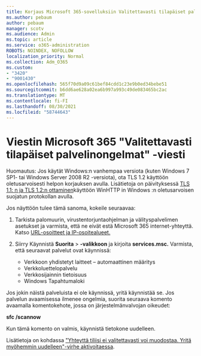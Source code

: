 ```yaml
---
title: Korjaus Microsoft 365-sovelluksiin Valitettavasti tilapäiset palvelinongelmat ovat viestissä
ms.author: pebaum
author: pebaum
manager: scotv
ms.audience: Admin
ms.topic: article
ms.service: o365-administration
ROBOTS: NOINDEX, NOFOLLOW
localization_priority: Normal
ms.collection: Adm_O365
ms.custom:
- "3420"
- "9001430"
ms.openlocfilehash: 565f70d9a09c61bef84cdd1c23e9b0ed34bebe51
ms.sourcegitcommit: b6dd6ae628a02ea6b997a993c49de083465bc2ac
ms.translationtype: MT
ms.contentlocale: fi-FI
ms.lasthandoff: 08/30/2021
ms.locfileid: "58744643"
---
```

# <a name="fixing-the-microsoft-365-apps-sorry-we-are-having-temporary-server-issues-message"></a>Viestin Microsoft 365 "Valitettavasti tilapäiset palvelinongelmat" -viesti

Huomautus: Jos käytät Windows:n vanhempaa versiota (kuten Windows 7 SP1- tai Windows Server 2008 R2 [](https://download.microsoft.com/download/0/6/5/0658B1A7-6D2E-474F-BC2C-D69E5B9E9A68/MicrosoftEasyFix51044.msi) -versiota), ota TLS 1.2 käyttöön oletusarvoisesti helpon korjauksen avulla. Lisätietoja on päivityksessä [TLS 1.1: n ja TLS 1.2:n ottaminen](https://support.microsoft.com/topic/update-to-enable-tls-1-1-and-tls-1-2-as-default-secure-protocols-in-winhttp-in-windows-c4bd73d2-31d7-761e-0178-11268bb10392)käyttöön WinHTTP in Windows :n oletusarvoisen suojatun protokollan avulla.

Jos näyttöön tulee tämä sanoma, kokeile seuraavaa:

1. Tarkista palomuurin, virustentorjuntaohjelman ja välityspalvelimen asetukset ja varmista, että ne eivät estä Microsoft 365 internet-yhteyttä. Katso [URL-osoitteet ja IP-osoitealueet.](https://docs.microsoft.com/office365/enterprise/urls-and-ip-address-ranges)

2. Siirry Käynnistä **Suorita**  >  **-valikkoon** ja kirjoita **services.msc.** Varmista, että seuraavat palvelut ovat käynnissä:
    - Verkkoon yhdistetyt laitteet – automaattinen määritys
    - Verkkoluettelopalvelu
    - Verkkosijainnin tietoisuus
    - Windows Tapahtumaloki

Jos jokin näistä palveluista ei ole käynnissä, yritä käynnistää se. Jos palvelun avaamisessa ilmenee ongelmia, suorita seuraava komento avaamalla komentokehote, jossa on järjestelmänvalvojan oikeudet:

**sfc /scannow**

Kun tämä komento on valmis, käynnistä tietokone uudelleen.

Lisätietoja on kohdassa ["Yhteyttä tiliisi ei valitettavasti voi muodostaa. Yritä myöhemmin uudelleen"-virhe aktivoitaessa](https://docs.microsoft.com/office/troubleshoot/activation-installation/issue-when-activate-office-from-office-365).